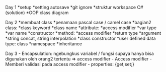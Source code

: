 Day 1
    *setup
    *setting autosave
    *git ignore
    *struktur workspace C# (solution)
    *OOP class diagram

Day 2
    *membuat class
    *penamaan pascal case / camel case
    *bagian2 class:
        *class keyword
        *class name
        *attribute:
            *access modifier
            *var type
            *var name
        *constructor
        *method:
            *access modifier
            *return type
            *argument
    *string concat, string interpolation
    *class constructor
    *user defined data type: class
    *namespace
    *inheritance

Day 3
    - Encapsulation: ngebungkus variabel / fungsi supaya hanya bisa digunakan oleh orang2 tertentu => access modifier
    - Access modifier
    - Memberi validasi pada access modifier
    - properties: {get;set;}
    